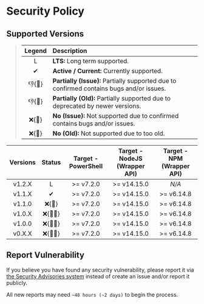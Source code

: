 # Security Policy

## Supported Versions

> | **Legend** | **Description** |
> |:-:|:--|
> | L | **LTS:** Long term supported. |
> | ✔ | **Active / Current:** Currently supported. |
> | 👎{🐛} | **Partially (Issue):** Partially supported due to confirmed contains bugs and/or issues. |
> | 👎{🧓} | **Partially (Old):** Partially supported due to deprecated by newer versions. |
> | ❌{🐛} | **No (Issue):** Not supported due to confirmed contains bugs and/or issues. |
> | ❌{🧓} | **No (Old):** Not supported due to too old. |

| **Versions** | **Status** | **Target - PowerShell** | **Target - NodeJS (Wrapper API)** | **Target - NPM (Wrapper API)** |
|:-:|:-:|:-:|:-:|:-:|
| v1.2.X | L | >= v7.2.0 | >= v14.15.0 | *N/A* |
| v1.1.X | ✔ | >= v7.2.0 | >= v14.15.0 | >= v6.14.8 |
| v1.1.0 | ❌{🐛} | >= v7.2.0 | >= v14.15.0 | >= v6.14.8 |
| v1.0.X | ❌{🐛🧓} | >= v7.2.0 | >= v14.15.0 | >= v6.14.8 |
| v1.0.0 | ❌{🐛🧓} | >= v7.2.0 | >= v14.15.0 | >= v6.14.8 |
| v0.X.X | ❌{🐛🧓} | >= v7.2.0 | >= v14.15.0 | >= v6.14.8 |

## Report Vulnerability

If you believe you have found any security vulnerability, please report it via [the Security Advisories system](https://github.com/hugoalh-studio/ghactions-toolkit-powershell/security/advisories/new) instead of create an issue and/or report it publicly.

All new reports may need `~48 hours (~2 days)` to begin the process.
